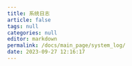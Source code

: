 ```yaml
---
title: 系统日志
article: false
tags: null
categories: null
editor: markdown
permalink: /docs/main_page/system_log/
date: 2023-09-27 12:16:17
---
```

